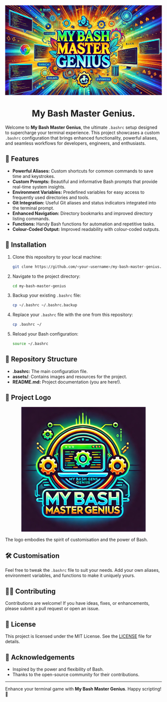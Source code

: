 #
<p align="center">
       <img width="1024" src='assets/Images/My_Bash_Master_Genius_02.png' alt="Logo">
</p>

<h1 align="center">
  My Bash Master Genius.
</h1>


Welcome to **My Bash Master Genius**, the ultimate `.bashrc` setup designed to supercharge your terminal experience. This project showcases a custom `.bashrc` configuration that brings enhanced functionality, powerful aliases, and seamless workflows for developers, engineers, and enthusiasts.

## 🎯 Features

- **Powerful Aliases:** Custom shortcuts for common commands to save time and keystrokes.
- **Custom Prompts:** Beautiful and informative Bash prompts that provide real-time system insights.
- **Environment Variables:** Predefined variables for easy access to frequently used directories and tools.
- **Git Integration:** Useful Git aliases and status indicators integrated into the terminal prompt.
- **Enhanced Navigation:** Directory bookmarks and improved directory listing commands.
- **Functions:** Handy Bash functions for automation and repetitive tasks.
- **Colour-Coded Output:** Improved readability with colour-coded outputs.

## 🚀 Installation

1. Clone this repository to your local machine:
   ```bash
   git clone https://github.com/<your-username>/my-bash-master-genius.git
   ```

2. Navigate to the project directory:
   ```bash
   cd my-bash-master-genius
   ```

3. Backup your existing `.bashrc` file:
   ```bash
   cp ~/.bashrc ~/.bashrc.backup
   ```

4. Replace your `.bashrc` file with the one from this repository:
   ```bash
   cp .bashrc ~/
   ```

5. Reload your Bash configuration:
   ```bash
   source ~/.bashrc
   ```

## 📁 Repository Structure

- **.bashrc:** The main configuration file.
- **assets/**: Contains images and resources for the project.
- **README.md:** Project documentation (you are here!).

## 🎨 Project Logo

<p align="center">
       <img width="400" src='assets/Images/My_Bash_Master_Genius_logo_01.png' alt="Logo">
</p>

The logo embodies the spirit of customisation and the power of Bash.

## 🛠️ Customisation

Feel free to tweak the `.bashrc` file to suit your needs. Add your own aliases, environment variables, and functions to make it uniquely yours.

## 🧑‍💻 Contributing

Contributions are welcome! If you have ideas, fixes, or enhancements, please submit a pull request or open an issue.

## 📜 License

This project is licensed under the MIT License. See the [LICENSE](LICENSE) file for details.

## 🌟 Acknowledgements

- Inspired by the power and flexibility of Bash.
- Thanks to the open-source community for their contributions.

---

Enhance your terminal game with **My Bash Master Genius**. Happy scripting! 🎉

